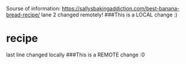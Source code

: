 Sourse of information: https://sallysbakingaddiction.com/best-banana-bread-recipe/
lane 2 changed remotely! ###This is a LOCAL change :)
# recipe
last line changed locally ###This is a REMOTE change :0
